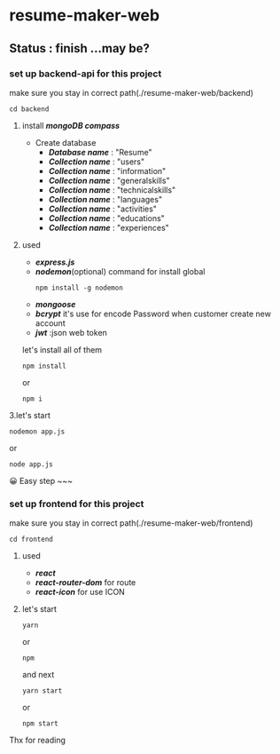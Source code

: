 # resume-maker-web
## Status : finish ...may be?
### set up backend-api for this project
make sure you stay in correct path(./resume-maker-web/backend)
```
cd backend
```
1. install ***mongoDB compass***
   - Create database
     - ***Database name*** : "Resume"
     - ***Collection name*** : "users"
     - ***Collection name*** : "information"
     - ***Collection name*** : "generalskills"
     - ***Collection name*** : "technicalskills"
     - ***Collection name*** : "languages"
     - ***Collection name*** : "activities"
     - ***Collection name*** : "educations"
     - ***Collection name*** : "experiences"
2. used 
   - ***express.js***
   - ***nodemon***(optional)
      command for install global
      ```
      npm install -g nodemon
      ```
   - ***mongoose***
   - ***bcrypt*** it's use for encode Password when customer create new account
   - ***jwt*** :json web token
   
   let's install all of them
   ```
   npm install
   ```
   or
   ```
   npm i
   ```
3.let's start
```
nodemon app.js
```
or
```
node app.js
```
😀 Easy step ~~~

### set up frontend for this project
make sure you stay in correct path(./resume-maker-web/frontend)
```
cd frontend
```
1. used
   - ***react***
   - ***react-router-dom*** for route 
   - ***react-icon*** for use ICON
2. let's start
   ```
   yarn
   ```
   or
   ```
   npm
   ```
   
   and next
   
   ```
   yarn start
   ```
   or 
   ```
   npm start
   ```

Thx for reading
